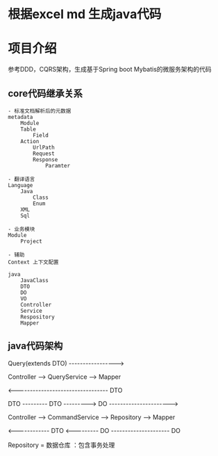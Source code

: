 # 根据excel md 生成java代码

# 项目介绍
参考DDD，CQRS架构，生成基于Spring boot Mybatis的微服务架构的代码

## core代码继承关系
```
- 标准文档解析后的元数据
metadata 
    Module
    Table
        Field
    Action
        UrlPath
        Request
        Response
            Paramter

- 翻译语言
Language 
    Java
        Class
        Enum
    XML
    Sql

- 业务模块
Module
    Project

- 辅助
Context 上下文配置

java
    JavaClass
    DTO
    DO
    VO
    Controller
    Service
    Respository
    Mapper
```

## java代码架构 
Query(extends DTO) ----------------->  

Controller --> QueryService --> Mapper

<--------------------------------- DTO

DTO --------- DTO ---------> DO ---------------------->

Controller --> CommandService --> Repository --> Mapper

<------------ DTO <--------- DO --------------------- DO 



Repository = 数据仓库 ：包含事务处理